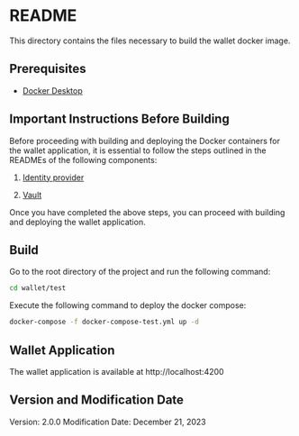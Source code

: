 # README

This directory contains the files necessary to build the wallet docker image.

## Prerequisites
- [Docker Desktop](https://www.docker.com/products/docker-desktop/)

## Important Instructions Before Building

Before proceeding with building and deploying the Docker containers for the wallet application, it is essential to follow the steps outlined in the READMEs of the following components:

1) [Identity provider](https://github.com/in2workspace/in2-dome-iac/tree/main/wallet/test/identity-provider/README.md)

2) [Vault](https://github.com/in2workspace/in2-dome-iac/tree/main/wallet/test/vault/README.md)

Once you have completed the above steps, you can proceed with building and deploying the wallet application.


## Build

Go to the root directory of the project and run the following command:
```bash
cd wallet/test
```

Execute the following command to deploy the docker compose:
```bash
docker-compose -f docker-compose-test.yml up -d
```

## Wallet Application
The wallet application is available at http://localhost:4200

## Version and Modification Date
Version: 2.0.0
Modification Date: December 21, 2023